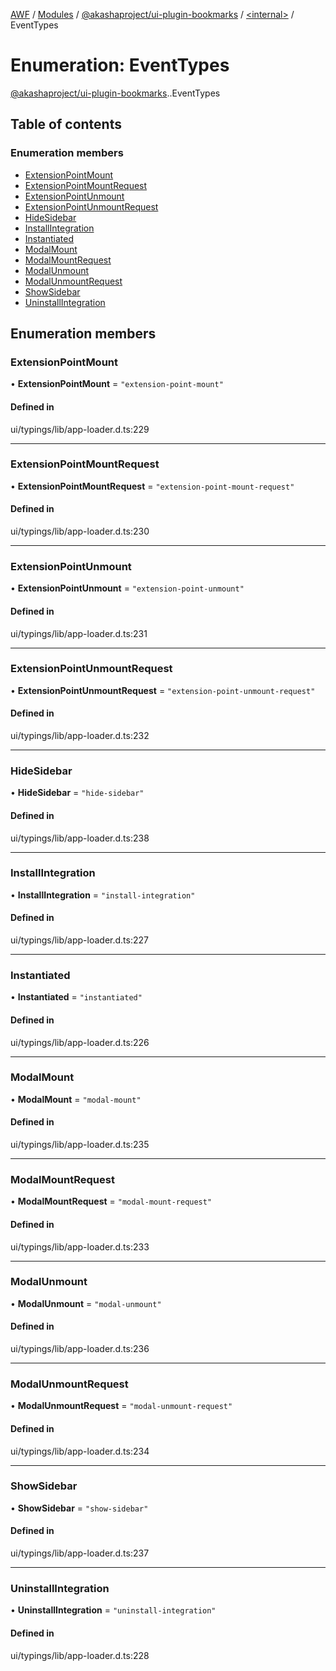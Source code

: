 [AWF](../README.md) / [Modules](../modules.md) / [@akashaproject/ui-plugin-bookmarks](../modules/akashaproject_ui_plugin_bookmarks.md) / [<internal\>](../modules/akashaproject_ui_plugin_bookmarks._internal_.md) / EventTypes

# Enumeration: EventTypes

[@akashaproject/ui-plugin-bookmarks](../modules/akashaproject_ui_plugin_bookmarks.md).[<internal>](../modules/akashaproject_ui_plugin_bookmarks._internal_.md).EventTypes

## Table of contents

### Enumeration members

- [ExtensionPointMount](akashaproject_ui_plugin_bookmarks._internal_.EventTypes.md#extensionpointmount)
- [ExtensionPointMountRequest](akashaproject_ui_plugin_bookmarks._internal_.EventTypes.md#extensionpointmountrequest)
- [ExtensionPointUnmount](akashaproject_ui_plugin_bookmarks._internal_.EventTypes.md#extensionpointunmount)
- [ExtensionPointUnmountRequest](akashaproject_ui_plugin_bookmarks._internal_.EventTypes.md#extensionpointunmountrequest)
- [HideSidebar](akashaproject_ui_plugin_bookmarks._internal_.EventTypes.md#hidesidebar)
- [InstallIntegration](akashaproject_ui_plugin_bookmarks._internal_.EventTypes.md#installintegration)
- [Instantiated](akashaproject_ui_plugin_bookmarks._internal_.EventTypes.md#instantiated)
- [ModalMount](akashaproject_ui_plugin_bookmarks._internal_.EventTypes.md#modalmount)
- [ModalMountRequest](akashaproject_ui_plugin_bookmarks._internal_.EventTypes.md#modalmountrequest)
- [ModalUnmount](akashaproject_ui_plugin_bookmarks._internal_.EventTypes.md#modalunmount)
- [ModalUnmountRequest](akashaproject_ui_plugin_bookmarks._internal_.EventTypes.md#modalunmountrequest)
- [ShowSidebar](akashaproject_ui_plugin_bookmarks._internal_.EventTypes.md#showsidebar)
- [UninstallIntegration](akashaproject_ui_plugin_bookmarks._internal_.EventTypes.md#uninstallintegration)

## Enumeration members

### ExtensionPointMount

• **ExtensionPointMount** = `"extension-point-mount"`

#### Defined in

ui/typings/lib/app-loader.d.ts:229

___

### ExtensionPointMountRequest

• **ExtensionPointMountRequest** = `"extension-point-mount-request"`

#### Defined in

ui/typings/lib/app-loader.d.ts:230

___

### ExtensionPointUnmount

• **ExtensionPointUnmount** = `"extension-point-unmount"`

#### Defined in

ui/typings/lib/app-loader.d.ts:231

___

### ExtensionPointUnmountRequest

• **ExtensionPointUnmountRequest** = `"extension-point-unmount-request"`

#### Defined in

ui/typings/lib/app-loader.d.ts:232

___

### HideSidebar

• **HideSidebar** = `"hide-sidebar"`

#### Defined in

ui/typings/lib/app-loader.d.ts:238

___

### InstallIntegration

• **InstallIntegration** = `"install-integration"`

#### Defined in

ui/typings/lib/app-loader.d.ts:227

___

### Instantiated

• **Instantiated** = `"instantiated"`

#### Defined in

ui/typings/lib/app-loader.d.ts:226

___

### ModalMount

• **ModalMount** = `"modal-mount"`

#### Defined in

ui/typings/lib/app-loader.d.ts:235

___

### ModalMountRequest

• **ModalMountRequest** = `"modal-mount-request"`

#### Defined in

ui/typings/lib/app-loader.d.ts:233

___

### ModalUnmount

• **ModalUnmount** = `"modal-unmount"`

#### Defined in

ui/typings/lib/app-loader.d.ts:236

___

### ModalUnmountRequest

• **ModalUnmountRequest** = `"modal-unmount-request"`

#### Defined in

ui/typings/lib/app-loader.d.ts:234

___

### ShowSidebar

• **ShowSidebar** = `"show-sidebar"`

#### Defined in

ui/typings/lib/app-loader.d.ts:237

___

### UninstallIntegration

• **UninstallIntegration** = `"uninstall-integration"`

#### Defined in

ui/typings/lib/app-loader.d.ts:228
